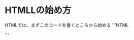 # HTMLLの始め方
HTMLでは、まずこのコードを書くところから始める
'''HTML
<!DOCTYPE html>
<html>
<head>
    <meta charset="utf-8">
    <title>タイトル</title>
  </head>
  <body>
  </body>
</html>
'''
